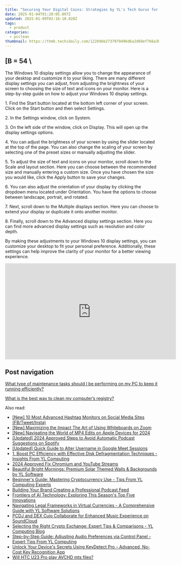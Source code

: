 ```yaml
---
title: "Securing Your Digital Coins: Strategies by YL's Tech Gurus for Investment Safety"
date: 2025-01-04T01:20:05.897Z
updated: 2025-01-09T02:18:10.028Z
tags:
  - product
categories:
  - pcclean
thumbnail: https://thmb.techidaily.com/122b9bb2737079496d6a2d69ef766a3b3b8a091bd4f5906c27990e96a64caabf.jpg
---
```


## \[B = 54 \

The Windows 10 display settings allow you to change the appearance of your desktop and customize it to your liking. There are many different display settings you can adjust, from adjusting the brightness of your screen to choosing the size of text and icons on your monitor. Here is a step-by-step guide on how to adjust your Windows 10 display settings. 

1\. Find the Start button located at the bottom left corner of your screen. Click on the Start button and then select Settings.

2\. In the Settings window, click on System.

3\. On the left side of the window, click on Display. This will open up the display settings options. 

4\. You can adjust the brightness of your screen by using the slider located at the top of the page. You can also change the scaling of your screen by selecting one of the preset sizes or manually adjusting the slider.

5\. To adjust the size of text and icons on your monitor, scroll down to the Scale and layout section. Here you can choose between the recommended size and manually entering a custom size. Once you have chosen the size you would like, click the Apply button to save your changes.

6\. You can also adjust the orientation of your display by clicking the dropdown menu located under Orientation. You have the options to choose between landscape, portrait, and rotated.

7\. Next, scroll down to the Multiple displays section. Here you can choose to extend your display or duplicate it onto another monitor.

8\. Finally, scroll down to the Advanced display settings section. Here you can find more advanced display settings such as resolution and color depth. 

By making these adjustments to your Windows 10 display settings, you can customize your desktop to fit your personal preference. Additionally, these settings can help improve the clarity of your monitor for a better viewing experience.

<!-- affiliate ads begin -->
<iframe width="560" height="315" src="https://www.youtube.com/embed/qNrOsjUdRz0?si=xGzhmNmtgxNTsRxN" title="YouTube video player" frameborder="0" allow="accelerometer; autoplay; clipboard-write; encrypted-media; gyroscope; picture-in-picture; web-share" referrerpolicy="strict-origin-when-cross-origin" allowfullscreen></iframe>
<!-- affiliate ads end -->

## Post navigation

[What type of maintenance tasks should I be performing on my PC to keep it running efficiently?](https://tools.techidaily.com/pcclean/products/)

[What is the best way to clean my computer’s registry?](https://tools.techidaily.com/pcclean/products/)

<ins class="adsbygoogle"
     style="display:block"
     data-ad-format="autorelaxed"
     data-ad-client="ca-pub-7571918770474297"
     data-ad-slot="1223367746"></ins>

<ins class="adsbygoogle"
     style="display:block"
     data-ad-client="ca-pub-7571918770474297"
     data-ad-slot="8358498916"
     data-ad-format="auto"
     data-full-width-responsive="true"></ins>

<span class="atpl-alsoreadstyle">Also read:</span>
<div><ul>
<li><a href="https://instagram-video-files.techidaily.com/new-10-most-advanced-hashtag-monitors-on-social-media-sites-fbtweetinsta/"><u>[New] 10 Most Advanced Hashtag Monitors on Social Media Sites (FB/Tweet/Insta)</u></a></li>
<li><a href="https://screen-sharing-recording.techidaily.com/new-maximizing-the-impact-the-art-of-using-whiteboards-on-zoom/"><u>[New] Maximizing the Impact The Art of Using Whiteboards on Zoom</u></a></li>
<li><a href="https://youtube-zero.techidaily.com/avigating-the-world-of-mp4-edits-on-apple-devices-for-2024/"><u>[New] Navigating the World of MP4 Edits on Apple Devices for 2024</u></a></li>
<li><a href="https://fox-links.techidaily.com/updated-2024-approved-steps-to-avoid-automatic-podcast-suggestions-on-spotify/"><u>[Updated] 2024 Approved Steps to Avoid Automatic Podcast Suggestions on Spotify</u></a></li>
<li><a href="https://screen-activity-recording.techidaily.com/updated-quick-guide-to-alter-username-in-google-meet-sessions/"><u>[Updated] Quick Guide to Alter Username in Google Meet Sessions</u></a></li>
<li><a href="https://win-cloud.techidaily.com/1-boost-pc-efficiency-with-effective-disk-defragmentation-techniques-insights-from-yl-computing/"><u>1. Boost PC Efficiency with Effective Disk Defragmentation Techniques - Insights From YL Computing</u></a></li>
<li><a href="https://twitter-clips.techidaily.com/2024-approved-fix-chromium-and-youtube-streams/"><u>2024 Approved Fix Chromium and YouTube Streams</u></a></li>
<li><a href="https://win-cloud.techidaily.com/beautiful-bright-mornings-premium-solar-themed-walls-and-backgrounds-by-yl-software/"><u>Beautiful Bright Mornings: Premium Solar Themed Walls & Backgrounds by YL Software</u></a></li>
<li><a href="https://win-cloud.techidaily.com/beginners-guide-mastering-cryptocurrency-use-tips-from-yl-computing-experts/"><u>Beginner's Guide: Mastering Cryptocurrency Use - Tips From YL Computing Experts</u></a></li>
<li><a href="https://extra-resources.techidaily.com/building-your-brand-creating-a-professional-podcast-feed/"><u>Building Your Brand Creating a Professional Podcast Feed</u></a></li>
<li><a href="https://tech-savvy.techidaily.com/frontiers-of-ai-technology-exploring-this-seasons-top-five-innovations/"><u>Frontiers of AI Technology: Exploring This Season's Top Five Innovations</u></a></li>
<li><a href="https://win-cloud.techidaily.com/navigating-legal-frameworks-in-virtual-currencies-a-comprehensive-guide-with-yl-software-solutions/"><u>Navigating Legal Frameworks in Virtual Currencies - A Comprehensive Guide with YL Software Solutions</u></a></li>
<li><a href="https://win-cloud.techidaily.com/pcdj-and-dex-cujo-collaborate-for-enhanced-music-experience-on-soundcloud/"><u>PCDJ and DEX Cujo Collaborate for Enhanced Music Experience on SoundCloud</u></a></li>
<li><a href="https://win-cloud.techidaily.com/selecting-the-right-crypto-exchange-expert-tips-and-comparisons-yl-computing-blog/"><u>Selecting the Right Crypto Exchange: Expert Tips & Comparisons - YL Computing Blog</u></a></li>
<li><a href="https://win-cloud.techidaily.com/step-by-step-guide-adjusting-audio-preferences-via-control-panel-expert-tips-from-yl-computing/"><u>Step-by-Step Guide: Adjusting Audio Preferences via Control Panel - Expert Tips From YL Computing</u></a></li>
<li><a href="https://win-cloud.techidaily.com/unlock-your-devices-secrets-using-keydetect-pro-advanced-no-cost-key-recognition-app/"><u>Unlock Your Device's Secrets Using KeyDetect Pro – Advanced, No-Cost Key Recognition App</u></a></li>
<li><a href="https://techidaily.com/will-htc-u23-pro-play-avchd-mts-files-by-aiseesoft-video-converter-play-mts-on-android/"><u>Will HTC U23 Pro play AVCHD mts files?</u></a></li>
</ul></div>

